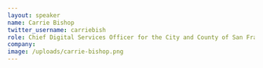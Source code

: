 ```yaml
---
layout: speaker
name: Carrie Bishop
twitter_username: carriebish
role: Chief Digital Services Officer for the City and County of San Francisco
company:
image: /uploads/carrie-bishop.png
---
```


